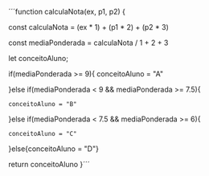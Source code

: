 ´´´function calculaNota(ex, p1, p2) {
  
  const calculaNota = (ex * 1) + (p1 * 2) + (p2 * 3)
  
  const mediaPonderada = calculaNota / 1 + 2 + 3 
  
  let conceitoAluno;
  
  if(mediaPonderada >= 9){ conceitoAluno = "A"
    
  }else if(mediaPonderada < 9 && mediaPonderada >= 7.5){
    
    conceitoAluno = "B"
    
  }else if(mediaPonderada < 7.5 && mediaPonderada >= 6){
    
    conceitoAluno = "C"
    
  }else{conceitoAluno = "D"}
  
  return conceitoAluno
}´´´